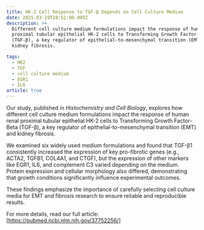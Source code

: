 ```yaml
---
title: HK-2 Cell Response to TGF-β Depends on Cell Culture Medium
date: 2025-03-19T18:52:00.000Z
description: >+
  Different cell culture medium formulations impact the response of human renal
  proximal tubular epithelial HK-2 cells to Transforming Growth Factor-Beta
  (TGF-β), a key regulator of epithelial-to-mesenchymal transition (EMT) and
  kidney fibrosis.

tags:
  - HK2
  - TGF
  - cell culture medium
  - EGR1
  - IL6
article: true
---
```

Our study, published in *Histochemistry and Cell Biology*, explores how different cell culture medium formulations impact the response of human renal proximal tubular epithelial HK-2 cells to Transforming Growth Factor-Beta (TGF-β), a key regulator of epithelial-to-mesenchymal transition (EMT) and kidney fibrosis.

We examined six widely used medium formulations and found that TGF-β1 consistently increased the expression of key pro-fibrotic genes (e.g., ACTA2, TGFB1, COL4A1, and CTGF), but the expression of other markers like EGR1, IL6, and complement C3 varied depending on the medium. Protein expression and cellular morphology also differed, demonstrating that growth conditions significantly influence experimental outcomes.

These findings emphasize the importance of carefully selecting cell culture media for EMT and fibrosis research to ensure reliable and reproducible results.

For more details, read our full article: [<https://pubmed.ncbi.nlm.nih.gov/37752256/>]
